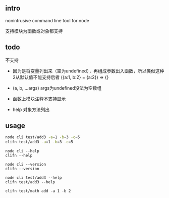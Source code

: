 ## intro

nonintrusive command line tool for node

支持模块为函数或对象都支持


## todo

不支持

* 因为是将变量列出来（空为undefined），再组成参数出入函数，所以类似这种2从默认值不能支持后者
  ({a:1, b:2} = {a:2}) => {}

* (a, b, ...args)  args为undefined没法为空数组

* 函数上模块注释不支持显示

* help 对象方法列出


## usage

```bash
node cli test/add3 -a=1 -b=3 -c=5
clifn test/add3 -a=1 -b=3 -c=5
```

```
node cli --help
clifn --help
```

```
node cli --version
clifn --version
```

```
node cli test/add3 --help
clifn test/add3 --help
```

```
clifn test/math add -a 1 -b 2
```
